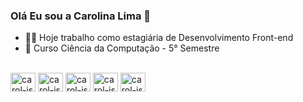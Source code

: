 ### Olá Eu sou a Carolina Lima 👋

- 👩‍💻 Hoje trabalho como estagiária de Desenvolvimento Front-end
- 📖 Curso Ciência da Computação - 5° Semestre

<div style="display: inline_block"><br>
  <img align="center" alt="carol-js" height="30" width="40" src="https://cdn.jsdelivr.net/gh/devicons/devicon@latest/icons/html5/html5-original.svg" />
  <img align="center" alt="carol-js" height="30" width="40" src="https://cdn.jsdelivr.net/gh/devicons/devicon@latest/icons/css3/css3-original.svg" />
  <img align="center" alt="carol-js" height="30" width="40" src="https://cdn.jsdelivr.net/gh/devicons/devicon@latest/icons/bootstrap/bootstrap-original.svg" />
  <img align="center" alt="carol-js" height="30" width="40" src="https://cdn.jsdelivr.net/gh/devicons/devicon@latest/icons/javascript/javascript-original.svg" />
  <img align="center" alt="carol-js" height="30" width="40" src="https://cdn.jsdelivr.net/gh/devicons/devicon@latest/icons/vuejs/vuejs-original.svg" />
  <!--Imagens tiradas do https://devicon.dev/-->
</div>

           
           
          
          


